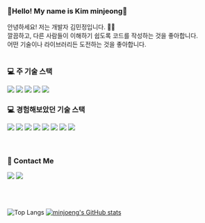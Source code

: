 ### 👋Hello! My name is Kim minjeong👋 
안녕하세요! 저는 개발자 김민정입니다. 👩‍🏫<br/>
깔끔하고, 다른 사람들이 이해하기 쉽도록 코드를 작성하는 것을 좋아합니다. <br />
어떤 기술이나 라이브러리든 도전하는 것을 좋아합니다.
<br/> <br/>

<h3>💻 주 기술 스택</h3>
<div>
  <img src="https://img.shields.io/badge/javascript-F7DF1E?style=flat-square&logo=Javascript&logoColor=white"/>
  <img src="https://img.shields.io/badge/react-61DAFB?style=flat-square&logo=React&logoColor=white"/>
  <img src="https://img.shields.io/badge/HTML-E34F26?style=flat-square&logo=HTML5&logoColor=white"/>
  <img src="https://img.shields.io/badge/CSS-1572B6?style=flat-square&logo=CSS3&logoColor=white"/>
  <img src="https://img.shields.io/badge/Next.js-000000?style=flat-square&logo=nextdotjs&logoColor=white"/>
</div>
<h3>💻 경험해보았던 기술 스택 </h3>
<div>
  <img src="https://img.shields.io/badge/Sass-CC6699?style=flat-square&logo=Sass&logoColor=white"/>
  <img src="https://img.shields.io/badge/styled-components-DB7093?style=flat-square&logo=styled-components&logoColor=red"/>
  <img src="https://img.shields.io/badge/css module-61DAFB?style=flat-square&logo=CSS Modules&logoColor=white"/>
  <img src="https://img.shields.io/badge/tailwind-06B6D4?style=flat-square&logo=tailwindcss&logoColor=white"/>
  <img src="https://img.shields.io/badge/firebase-FFCA28?style=flat-square&logo=Firebase&logoColor=black"/>
  <img src="https://img.shields.io/badge/react native-61DAFB?style=flat-square&logo=React&logoColor=white"/>
  <img src="https://img.shields.io/badge/Three.js-000000?style=flat-square&logo=Three.js&logoColor=white"/>
  <img src="https://img.shields.io/badge/React Hook Form-EC5990?style=flat-square&logo=ReactHookForm&logoColor=white"/>
</div>
<br/> <br/>

<h3>📲 Contact Me</h3>
<a href=""><img src="https://img.shields.io/badge/Github-181717?style=flat-square&logo=Github&logoColor=white"/></a>
<a href="https://mongsira.tistory.com" target="_blank"><img src="https://img.shields.io/badge/Tistory-000000?style=flat-square&logo=Tistory&logoColor=white"/></a>
<br/> <br/><br/> <br/>

<!--
**minjeong9919/minjeong9919** is a ✨ _special_ ✨ repository because its `README.md` (this file) appears on your GitHub profile.

Here are some ideas to get you started:

- 🔭 I’m currently working on ... 
- 🌱 I’m currently learning ...
- 👯 I’m looking to collaborate on ...
- 🤔 I’m looking for help with ...
- 💬 Ask me about ...
- 📫 How to reach me: ...
- 😄 Pronouns: ...
- ⚡ Fun fact: ...
-->

![Top Langs](https://github-readme-stats.vercel.app/api/top-langs/?username=jaeho13&layout=compact)
[![minjoeng's GitHub stats](https://github-readme-stats.vercel.app/api?username=minjeong9919&count_private=true&show_icons=true)](https://github.com/minjeong9919/github-readme-stats)<br/>
